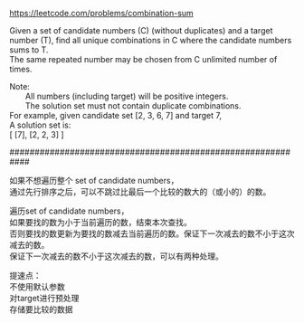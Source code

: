 https://leetcode.com/problems/combination-sum

Given a set of candidate numbers (C) (without duplicates) and a target number (T), find all unique combinations in C where the candidate numbers sums to T.  
The same repeated number may be chosen from C unlimited number of times.  

Note:  
&emsp;&emsp;All numbers (including target) will be positive integers.  
&emsp;&emsp;The solution set must not contain duplicate combinations.  
For example, given candidate set [2, 3, 6, 7] and target 7,   
A solution set is:   
[
  [7],
  [2, 2, 3]
]

############################################################

如果不想遍历整个 set of candidate numbers，  
通过先行排序之后，可以不跳过比最后一个比较的数大的（或小的）的数。 

遍历set of candidate numbers，  
如果要找的数为小于当前遍历的数，结束本次查找。  
否则要找的数更新为要找的数减去当前遍历的数。保证下一次减去的数不小于这次减去的数。  
保证下一次减去的数不小于这次减去的数，可以有两种处理。  

  
提速点：  
不使用默认参数  
对target进行预处理  
存储要比较的数据  


